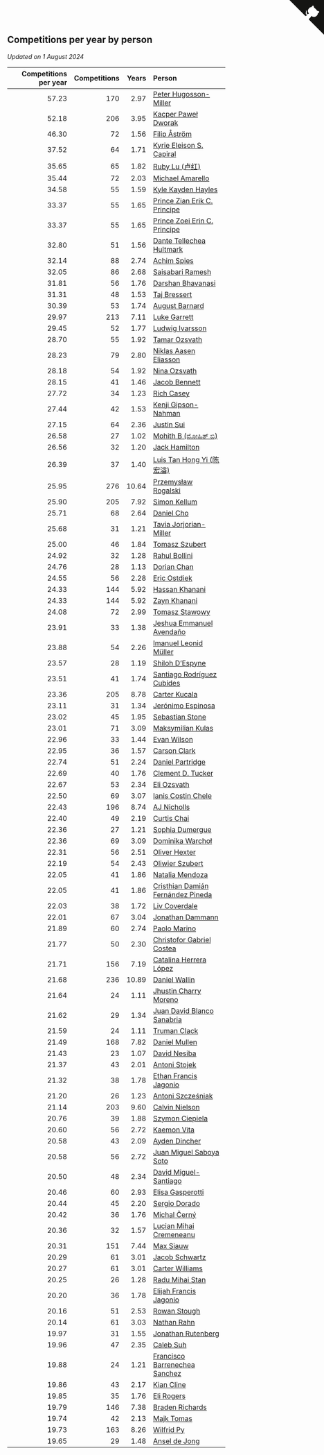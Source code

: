 ## Competitions per year by person

*Updated on  1 August 2024*

| Competitions per year | Competitions | Years | Person |
| ---: | ---: | ---: | :--- |
| 57.23 | 170 | 2.97 | [Peter Hugosson-Miller](https://www.worldcubeassociation.org/persons/2021HUGO01) |
| 52.18 | 206 | 3.95 | [Kacper Paweł Dworak](https://www.worldcubeassociation.org/persons/2020DWOR01) |
| 46.30 | 72 | 1.56 | [Filip Åström](https://www.worldcubeassociation.org/persons/2023ASTR01) |
| 37.52 | 64 | 1.71 | [Kyrie Eleison S. Capiral](https://www.worldcubeassociation.org/persons/2022CAPI02) |
| 35.65 | 65 | 1.82 | [Ruby Lu (卢红)](https://www.worldcubeassociation.org/persons/2022LURU01) |
| 35.44 | 72 | 2.03 | [Michael Amarello](https://www.worldcubeassociation.org/persons/2022AMAR09) |
| 34.58 | 55 | 1.59 | [Kyle Kayden Hayles](https://www.worldcubeassociation.org/persons/2022HAYL02) |
| 33.37 | 55 | 1.65 | [Prince Zian Erik C. Principe](https://www.worldcubeassociation.org/persons/2022PRIN08) |
| 33.37 | 55 | 1.65 | [Prince Zoei Erin C. Principe](https://www.worldcubeassociation.org/persons/2022PRIN09) |
| 32.80 | 51 | 1.56 | [Dante Tellechea Hultmark](https://www.worldcubeassociation.org/persons/2023HULT01) |
| 32.14 | 88 | 2.74 | [Achim Spies](https://www.worldcubeassociation.org/persons/2021SPIE01) |
| 32.05 | 86 | 2.68 | [Saisabari Ramesh](https://www.worldcubeassociation.org/persons/2021RAME01) |
| 31.81 | 56 | 1.76 | [Darshan Bhavanasi](https://www.worldcubeassociation.org/persons/2022BHAV01) |
| 31.31 | 48 | 1.53 | [Taj Bressert](https://www.worldcubeassociation.org/persons/2023BRES01) |
| 30.39 | 53 | 1.74 | [August Barnard](https://www.worldcubeassociation.org/persons/2022BARN21) |
| 29.97 | 213 | 7.11 | [Luke Garrett](https://www.worldcubeassociation.org/persons/2017GARR05) |
| 29.45 | 52 | 1.77 | [Ludwig Ivarsson](https://www.worldcubeassociation.org/persons/2022IVAR01) |
| 28.70 | 55 | 1.92 | [Tamar Ozsvath](https://www.worldcubeassociation.org/persons/2022OZSV04) |
| 28.23 | 79 | 2.80 | [Niklas Aasen Eliasson](https://www.worldcubeassociation.org/persons/2021ELIA01) |
| 28.18 | 54 | 1.92 | [Nina Ozsvath](https://www.worldcubeassociation.org/persons/2022OZSV03) |
| 28.15 | 41 | 1.46 | [Jacob Bennett](https://www.worldcubeassociation.org/persons/2023BENN04) |
| 27.72 | 34 | 1.23 | [Rich Casey](https://www.worldcubeassociation.org/persons/2023CASE06) |
| 27.44 | 42 | 1.53 | [Kenji Gipson-Nahman](https://www.worldcubeassociation.org/persons/2023GIPS01) |
| 27.15 | 64 | 2.36 | [Justin Sui](https://www.worldcubeassociation.org/persons/2022SUIJ01) |
| 26.58 | 27 | 1.02 | [Mohith B (ಮೋಹಿತ್ ಬಿ)](https://www.worldcubeassociation.org/persons/2023BMOH01) |
| 26.56 | 32 | 1.20 | [Jack Hamilton](https://www.worldcubeassociation.org/persons/2023HAMI08) |
| 26.39 | 37 | 1.40 | [Luis Tan Hong Yi (陈宏溢)](https://www.worldcubeassociation.org/persons/2023YILU01) |
| 25.95 | 276 | 10.64 | [Przemysław Rogalski](https://www.worldcubeassociation.org/persons/2013ROGA02) |
| 25.90 | 205 | 7.92 | [Simon Kellum](https://www.worldcubeassociation.org/persons/2016KELL12) |
| 25.71 | 68 | 2.64 | [Daniel Cho](https://www.worldcubeassociation.org/persons/2021CHOD01) |
| 25.68 | 31 | 1.21 | [Tavia Jorjorian-Miller](https://www.worldcubeassociation.org/persons/2023JORJ01) |
| 25.00 | 46 | 1.84 | [Tomasz Szubert](https://www.worldcubeassociation.org/persons/2022SZUB02) |
| 24.92 | 32 | 1.28 | [Rahul Bollini](https://www.worldcubeassociation.org/persons/2023BOLL01) |
| 24.76 | 28 | 1.13 | [Dorian Chan](https://www.worldcubeassociation.org/persons/2023DORI01) |
| 24.55 | 56 | 2.28 | [Eric Ostdiek](https://www.worldcubeassociation.org/persons/2022OSTD01) |
| 24.33 | 144 | 5.92 | [Hassan Khanani](https://www.worldcubeassociation.org/persons/2018KHAN26) |
| 24.33 | 144 | 5.92 | [Zayn Khanani](https://www.worldcubeassociation.org/persons/2018KHAN28) |
| 24.08 | 72 | 2.99 | [Tomasz Stawowy](https://www.worldcubeassociation.org/persons/2021STAW01) |
| 23.91 | 33 | 1.38 | [Jeshua Emmanuel Avendaño](https://www.worldcubeassociation.org/persons/2023AVEN01) |
| 23.88 | 54 | 2.26 | [Imanuel Leonid Müller](https://www.worldcubeassociation.org/persons/2022MULL02) |
| 23.57 | 28 | 1.19 | [Shiloh D’Espyne](https://www.worldcubeassociation.org/persons/2023DESP01) |
| 23.51 | 41 | 1.74 | [Santiago Rodríguez Cubides](https://www.worldcubeassociation.org/persons/2022CUBI01) |
| 23.36 | 205 | 8.78 | [Carter Kucala](https://www.worldcubeassociation.org/persons/2015KUCA01) |
| 23.11 | 31 | 1.34 | [Jerónimo Espinosa](https://www.worldcubeassociation.org/persons/2023ESPI07) |
| 23.02 | 45 | 1.95 | [Sebastian Stone](https://www.worldcubeassociation.org/persons/2022STON09) |
| 23.01 | 71 | 3.09 | [Maksymilian Kulas](https://www.worldcubeassociation.org/persons/2021KULA02) |
| 22.96 | 33 | 1.44 | [Evan Wilson](https://www.worldcubeassociation.org/persons/2023WILS11) |
| 22.95 | 36 | 1.57 | [Carson Clark](https://www.worldcubeassociation.org/persons/2023CLAR02) |
| 22.74 | 51 | 2.24 | [Daniel Partridge](https://www.worldcubeassociation.org/persons/2022PART02) |
| 22.69 | 40 | 1.76 | [Clement D. Tucker](https://www.worldcubeassociation.org/persons/2022TUCK09) |
| 22.67 | 53 | 2.34 | [Eli Ozsvath](https://www.worldcubeassociation.org/persons/2022OZSV01) |
| 22.50 | 69 | 3.07 | [Ianis Costin Chele](https://www.worldcubeassociation.org/persons/2021CHEL01) |
| 22.43 | 196 | 8.74 | [AJ Nicholls](https://www.worldcubeassociation.org/persons/2015NICH04) |
| 22.40 | 49 | 2.19 | [Curtis Chai](https://www.worldcubeassociation.org/persons/2022CHAI02) |
| 22.36 | 27 | 1.21 | [Sophia Dumergue](https://www.worldcubeassociation.org/persons/2023DUME02) |
| 22.36 | 69 | 3.09 | [Dominika Warchoł](https://www.worldcubeassociation.org/persons/2021WARC01) |
| 22.31 | 56 | 2.51 | [Oliver Hexter](https://www.worldcubeassociation.org/persons/2022HEXT01) |
| 22.19 | 54 | 2.43 | [Oliwier Szubert](https://www.worldcubeassociation.org/persons/2022SZUB01) |
| 22.05 | 41 | 1.86 | [Natalia Mendoza](https://www.worldcubeassociation.org/persons/2022MEND24) |
| 22.05 | 41 | 1.86 | [Cristhian Damián Fernández Pineda](https://www.worldcubeassociation.org/persons/2022PINE05) |
| 22.03 | 38 | 1.72 | [Liv Coverdale](https://www.worldcubeassociation.org/persons/2022COVE02) |
| 22.01 | 67 | 3.04 | [Jonathan Dammann](https://www.worldcubeassociation.org/persons/2021DAMM01) |
| 21.89 | 60 | 2.74 | [Paolo Marino](https://www.worldcubeassociation.org/persons/2021MARI04) |
| 21.77 | 50 | 2.30 | [Christofor Gabriel Costea](https://www.worldcubeassociation.org/persons/2022COST03) |
| 21.71 | 156 | 7.19 | [Catalina Herrera López](https://www.worldcubeassociation.org/persons/2017LOPE31) |
| 21.68 | 236 | 10.89 | [Daniel Wallin](https://www.worldcubeassociation.org/persons/2013WALL03) |
| 21.64 | 24 | 1.11 | [Jhustin Charry Moreno](https://www.worldcubeassociation.org/persons/2023MORE20) |
| 21.62 | 29 | 1.34 | [Juan David Blanco Sanabria](https://www.worldcubeassociation.org/persons/2023SANA04) |
| 21.59 | 24 | 1.11 | [Truman Clack](https://www.worldcubeassociation.org/persons/2023CLAC02) |
| 21.49 | 168 | 7.82 | [Daniel Mullen](https://www.worldcubeassociation.org/persons/2016MULL04) |
| 21.43 | 23 | 1.07 | [David Nesiba](https://www.worldcubeassociation.org/persons/2023NESI01) |
| 21.37 | 43 | 2.01 | [Antoni Stojek](https://www.worldcubeassociation.org/persons/2022STOJ03) |
| 21.32 | 38 | 1.78 | [Ethan Francis Jagonio](https://www.worldcubeassociation.org/persons/2022JAGO03) |
| 21.20 | 26 | 1.23 | [Antoni Szcześniak](https://www.worldcubeassociation.org/persons/2023SZCZ04) |
| 21.14 | 203 | 9.60 | [Calvin Nielson](https://www.worldcubeassociation.org/persons/2014NIEL03) |
| 20.76 | 39 | 1.88 | [Szymon Ciepiela](https://www.worldcubeassociation.org/persons/2022CIEP01) |
| 20.60 | 56 | 2.72 | [Kaemon Vita](https://www.worldcubeassociation.org/persons/2021VITA01) |
| 20.58 | 43 | 2.09 | [Ayden Dincher](https://www.worldcubeassociation.org/persons/2022DINC01) |
| 20.58 | 56 | 2.72 | [Juan Miguel Saboya Soto](https://www.worldcubeassociation.org/persons/2021SOTO01) |
| 20.50 | 48 | 2.34 | [David Miguel-Santiago](https://www.worldcubeassociation.org/persons/2022MIGU02) |
| 20.46 | 60 | 2.93 | [Elisa Gasperotti](https://www.worldcubeassociation.org/persons/2021GASP01) |
| 20.44 | 45 | 2.20 | [Sergio Dorado](https://www.worldcubeassociation.org/persons/2022CORR05) |
| 20.42 | 36 | 1.76 | [Michal Černý](https://www.worldcubeassociation.org/persons/2022CERN03) |
| 20.36 | 32 | 1.57 | [Lucian Mihai Cremeneanu](https://www.worldcubeassociation.org/persons/2023CREM01) |
| 20.31 | 151 | 7.44 | [Max Siauw](https://www.worldcubeassociation.org/persons/2017SIAU02) |
| 20.29 | 61 | 3.01 | [Jacob Schwartz](https://www.worldcubeassociation.org/persons/2021SCHW01) |
| 20.27 | 61 | 3.01 | [Carter Williams](https://www.worldcubeassociation.org/persons/2021WILL06) |
| 20.25 | 26 | 1.28 | [Radu Mihai Stan](https://www.worldcubeassociation.org/persons/2023STAN09) |
| 20.20 | 36 | 1.78 | [Elijah Francis Jagonio](https://www.worldcubeassociation.org/persons/2022JAGO02) |
| 20.16 | 51 | 2.53 | [Rowan Stough](https://www.worldcubeassociation.org/persons/2022STOU01) |
| 20.14 | 61 | 3.03 | [Nathan Rahn](https://www.worldcubeassociation.org/persons/2021RAHN01) |
| 19.97 | 31 | 1.55 | [Jonathan Rutenberg](https://www.worldcubeassociation.org/persons/2023RUTE01) |
| 19.96 | 47 | 2.35 | [Caleb Suh](https://www.worldcubeassociation.org/persons/2022SUHC01) |
| 19.88 | 24 | 1.21 | [Francisco Barrenechea Sanchez](https://www.worldcubeassociation.org/persons/2023SANC31) |
| 19.86 | 43 | 2.17 | [Kian Cline](https://www.worldcubeassociation.org/persons/2022CLIN01) |
| 19.85 | 35 | 1.76 | [Eli Rogers](https://www.worldcubeassociation.org/persons/2022ROGE05) |
| 19.79 | 146 | 7.38 | [Braden Richards](https://www.worldcubeassociation.org/persons/2017RICH02) |
| 19.74 | 42 | 2.13 | [Majk Tomas](https://www.worldcubeassociation.org/persons/2022TOMA05) |
| 19.73 | 163 | 8.26 | [Wilfrid Py](https://www.worldcubeassociation.org/persons/2016PYWI01) |
| 19.65 | 29 | 1.48 | [Ansel de Jong](https://www.worldcubeassociation.org/persons/2023JONG01) |


<a href="https://github.com/jonatanklosko/wca_statistics" class="github-corner" aria-label="View source on Github"><svg width="80" height="80" viewBox="0 0 250 250" style="fill:#151513; color:#fff; position: absolute; top: 0; border: 0; right: 0;" aria-hidden="true"><path d="M0,0 L115,115 L130,115 L142,142 L250,250 L250,0 Z"></path><path d="M128.3,109.0 C113.8,99.7 119.0,89.6 119.0,89.6 C122.0,82.7 120.5,78.6 120.5,78.6 C119.2,72.0 123.4,76.3 123.4,76.3 C127.3,80.9 125.5,87.3 125.5,87.3 C122.9,97.6 130.6,101.9 134.4,103.2" fill="currentColor" style="transform-origin: 130px 106px;" class="octo-arm"></path><path d="M115.0,115.0 C114.9,115.1 118.7,116.5 119.8,115.4 L133.7,101.6 C136.9,99.2 139.9,98.4 142.2,98.6 C133.8,88.0 127.5,74.4 143.8,58.0 C148.5,53.4 154.0,51.2 159.7,51.0 C160.3,49.4 163.2,43.6 171.4,40.1 C171.4,40.1 176.1,42.5 178.8,56.2 C183.1,58.6 187.2,61.8 190.9,65.4 C194.5,69.0 197.7,73.2 200.1,77.6 C213.8,80.2 216.3,84.9 216.3,84.9 C212.7,93.1 206.9,96.0 205.4,96.6 C205.1,102.4 203.0,107.8 198.3,112.5 C181.9,128.9 168.3,122.5 157.7,114.1 C157.9,116.9 156.7,120.9 152.7,124.9 L141.0,136.5 C139.8,137.7 141.6,141.9 141.8,141.8 Z" fill="currentColor" class="octo-body"></path></svg></a><style>.github-corner:hover .octo-arm{animation:octocat-wave 560ms ease-in-out}@keyframes octocat-wave{0%,100%{transform:rotate(0)}20%,60%{transform:rotate(-25deg)}40%,80%{transform:rotate(10deg)}}@media (max-width:500px){.github-corner:hover .octo-arm{animation:none}.github-corner .octo-arm{animation:octocat-wave 560ms ease-in-out}}</style>
